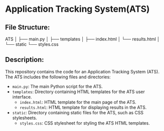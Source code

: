 


  # Application Tracking System(ATS)

## File Structure:

ATS
│
├── main.py
│
├── templates
│ ├── index.html
│ └── results.html
│
└── static
└── styles.css
      


## Description:
This repository contains the code for an Application Tracking System (ATS). The ATS includes the following files and directories:

- `main.py`: The main Python script for the ATS.
- `templates`: Directory containing HTML templates for the ATS user interface.
  - `index.html`: HTML template for the main page of the ATS.
  - `results.html`: HTML template for displaying results in the ATS.
- `static`: Directory containing static files for the ATS, such as CSS stylesheets.
  - `styles.css`: CSS stylesheet for styling the ATS HTML templates.



